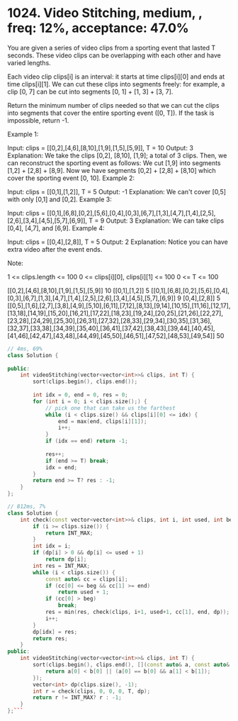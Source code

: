 # 1024. Video Stitching, medium, , freq: 12%, acceptance: 47.0%

You are given a series of video clips from a sporting event that lasted T seconds.  These video clips can be overlapping with each other and have varied lengths.

Each video clip clips[i] is an interval: it starts at time clips[i][0] and ends at time clips[i][1].  We can cut these clips into segments freely: for example, a clip [0, 7] can be cut into segments [0, 1] + [1, 3] + [3, 7].

Return the minimum number of clips needed so that we can cut the clips into segments that cover the entire sporting event ([0, T]).  If the task is impossible, return -1.

 

Example 1:

Input: clips = [[0,2],[4,6],[8,10],[1,9],[1,5],[5,9]], T = 10
Output: 3
Explanation: 
We take the clips [0,2], [8,10], [1,9]; a total of 3 clips.
Then, we can reconstruct the sporting event as follows:
We cut [1,9] into segments [1,2] + [2,8] + [8,9].
Now we have segments [0,2] + [2,8] + [8,10] which cover the sporting event [0, 10].
Example 2:

Input: clips = [[0,1],[1,2]], T = 5
Output: -1
Explanation: 
We can't cover [0,5] with only [0,1] and [0,2].
Example 3:

Input: clips = [[0,1],[6,8],[0,2],[5,6],[0,4],[0,3],[6,7],[1,3],[4,7],[1,4],[2,5],[2,6],[3,4],[4,5],[5,7],[6,9]], T = 9
Output: 3
Explanation: 
We can take clips [0,4], [4,7], and [6,9].
Example 4:

Input: clips = [[0,4],[2,8]], T = 5
Output: 2
Explanation: 
Notice you can have extra video after the event ends.
 

Note:

1 <= clips.length <= 100
0 <= clips[i][0], clips[i][1] <= 100
0 <= T <= 100

[[0,2],[4,6],[8,10],[1,9],[1,5],[5,9]]
10
[[0,1],[1,2]]
5
[[0,1],[6,8],[0,2],[5,6],[0,4],[0,3],[6,7],[1,3],[4,7],[1,4],[2,5],[2,6],[3,4],[4,5],[5,7],[6,9]]
9
[0,4],[2,8]]
5
[[0,5],[1,6],[2,7],[3,8],[4,9],[5,10],[6,11],[7,12],[8,13],[9,14],[10,15],[11,16],[12,17],[13,18],[14,19],[15,20],[16,21],[17,22],[18,23],[19,24],[20,25],[21,26],[22,27],[23,28],[24,29],[25,30],[26,31],[27,32],[28,33],[29,34],[30,35],[31,36],[32,37],[33,38],[34,39],[35,40],[36,41],[37,42],[38,43],[39,44],[40,45],[41,46],[42,47],[43,48],[44,49],[45,50],[46,51],[47,52],[48,53],[49,54]]
50
```c++
// 4ms, 69%
class Solution {
    
public:
    int videoStitching(vector<vector<int>>& clips, int T) {
        sort(clips.begin(), clips.end());
        
        int idx = 0, end = 0, res = 0;
        for (int i = 0; i < clips.size();) {
            // pick one that can take us the farthest
            while (i < clips.size() && clips[i][0] <= idx) {
                end = max(end, clips[i][1]);
                i++;
            }
            if (idx == end) return -1;
            
            res++;
            if (end >= T) break;
            idx = end;
        }
        return end >= T? res : -1;
    }
};

// 812ms, 7%
class Solution {
    int check(const vector<vector<int>>& clips, int i, int used, int beg, int end, vector<int>& dp) {
        if (i >= clips.size()) {
            return INT_MAX;
        }
        int idx = i;
        if (dp[i] > 0 && dp[i] <= used + 1)
            return dp[i];
        int res = INT_MAX;
        while (i < clips.size()) {
            const auto& cc = clips[i];
            if (cc[0] <= beg && cc[1] >= end)
                return used + 1;
            if (cc[0] > beg)
                break;
            res = min(res, check(clips, i+1, used+1, cc[1], end, dp));
            i++;
        }
        dp[idx] = res;
        return res;
    }
public:
    int videoStitching(vector<vector<int>>& clips, int T) {
        sort(clips.begin(), clips.end(), [](const auto& a, const auto& b) {
            return a[0] < b[0] || (a[0] == b[0] && a[1] < b[1]);
        });
        vector<int> dp(clips.size(), -1);
        int r = check(clips, 0, 0, 0, T, dp);
        return r != INT_MAX? r : -1;
    }
};```
